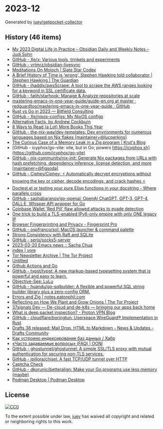 # 2023-12

Generated by [juev/getpocket-collector](https://github.com/juev/getpocket-collector)

## History (46 items)

- [My 2023 Digital Life in Practice – Obsidian Daily and Weekly Notes – Judi Sohn](https://judisohn.com/2023/03/19/my-2023-digital-life-in-practice-obsidian-daily-and-weekly-notes/)
- [GitHub - Xe/x: Various tools, trinkets and experiments](https://github.com/Xe/x)
- [GitHub - vrtmrz/obsidian-livesync](https://github.com/vrtmrz/obsidian-livesync)
- [Meditations On Moloch | Slate Star Codex](https://slatestarcodex.com/2014/07/30/meditations-on-moloch/)
- [A Brief History of Time is ‘wrong’, Stephen Hawking told collaborator | Stephen Hawking | The Guardian](https://www.theguardian.com/science/2023/mar/19/stephen-hawking-told-me-ive-changed-my-mind-my-book-is-wrong)
- [GitHub - jhaddix/awsScrape: A tool to scrape the AWS ranges looking for a keyword in SSL certificate data.](https://github.com/jhaddix/awsScrape)
- [GitHub - fatih/starhook: Manage & Analyze repositories at scale](https://github.com/fatih/starhook)
- [mastering-emacs-in-one-year-guide/guide-en.org at master · redguardtoo/mastering-emacs-in-one-year-guide · GitHub](https://github.com/redguardtoo/mastering-emacs-in-one-year-guide/blob/master/guide-en.org)
- [Rust vs Go in 2023 — Bitfield Consulting](https://bitfieldconsulting.com/golang/rust-vs-go)
- [GitHub - Xe/nixos-configs: My NixOS configs](https://github.com/Xe/nixos-configs)
- [Alternative Facts, by Andrew Cockburn](https://harpers.org/archive/2023/03/alternative-facts-how-the-media-failed-julian-assange/)
- [8 Ways to Read (a Lot) More Books This Year](https://hbr.org/2017/02/8-ways-to-read-a-lot-more-books-this-year)
- [GitHub - the-nix-way/dev-templates: Dev environments for numerous languages based on Nix flakes [maintainer=@lucperkins]](https://github.com/the-nix-way/dev-templates)
- [The Curious Case of a Memory Leak in a Zig program | Krut's Blog](https://iamkroot.github.io/blog/zig-memleak)
- [GitHub - icyphox/go-vite: vite, but in Go; powers https://icyphox.sh](https://github.com/icyphox/go-vite)
- [GitHub - nix-community/nix-init: Generate Nix packages from URLs with hash prefetching, dependency inference, license detection, and more [maintainer=@figsoda]](https://github.com/nix-community/nix-init)
- [GitHub - Ciphey/Ciphey: ⚡ Automatically decrypt encryptions without knowing the key or cipher, decode encodings, and crack hashes ⚡](https://github.com/Ciphey/Ciphey)
- [Doctest.el or testing your pure Elisp functions in your docstring - Where parallels cross](https://ag91.github.io/blog/2023/03/20/doctestel-or-testing-your-pure-elisp-functions-in-your-docstring/)
- [GitHub - sashabaranov/go-openai: OpenAI ChatGPT, GPT-3, GPT-4, DALL·E, Whisper API wrapper for Go](https://github.com/sashabaranov/go-openai)
- [Coinbase Wallet 'Red Pill' flaw allowed attacks to evade detection](https://www.bleepingcomputer.com/news/security/coinbase-wallet-red-pill-flaw-allowed-attacks-to-evade-detection/)
- [One trick to build a TLS-enabled IPv6-only empire with only ONE legacy IP](https://ryan.lahfa.xyz/en/one-trick-to-build-a-tls-enabled-ipv6-only-empire-with-only-one-legacy-ip.html)
- [Browser Fingerprinting and Privacy - Fingerprint Pro](https://fingerprint.com/blog/browser-fingerprinting-privacy/)
- [GitHub - ospfranco/sol: MacOS launcher & command palette](https://github.com/ospfranco/sol)
- [Strong Consistency with Raft and SQLite](https://blog.sqlitecloud.io/strong-consistency-with-raft-and-sqlite)
- [GitHub - serjs/socks5-server](https://github.com/serjs/socks5-server)
- [2023-03-20 Emacs news :: Sacha Chua](https://sachachua.com/blog/2023/03/2023-03-20-emacs-news/)
- [index | vore](https://vore.website)
- [Tor Newsletter Archive | The Tor Project](https://newsletter.torproject.org)
- [Untitled](https://andrew-quinn.me/fzf)
- [Github Actions and Go](https://olegk.dev/github-actions-and-go)
- [GitHub - typst/typst: A new markup-based typesetting system that is powerful and easy to learn.](https://github.com/typst/typst)
- [Objective-See: LuLu](https://objective-see.org/products/lulu.html)
- [GitHub - huandu/go-sqlbuilder: A flexible and powerful SQL string builder library plus a zero-config ORM.](https://github.com/huandu/go-sqlbuilder)
- [Errors and Zig | notes.eatonphil.com](https://notes.eatonphil.com/errors-and-zig.html)
- [Reflecting on How We Plant and Grow Onions | The Tor Project](https://blog.torproject.org/how-we-plant-and-grow-new-onions/)
- [37signals Dev — De-cloud and de-k8s — bringing our apps back home](https://dev.37signals.com/bringing-our-apps-back-home/)
- [What is deep packet inspection? - Proton VPN Blog](https://protonvpn.com/blog/deep-packet-inspection/)
- [GitHub - cloudflare/boringtun: Userspace WireGuard® Implementation in Rust](https://github.com/cloudflare/boringtun)
- [Drafts 38 released: Mail Drop, HTML to Markdown - News & Updates - Drafts Community](https://forums.getdrafts.com/t/drafts-38-released-mail-drop-html-to-markdown/14101)
- [Как устроено индексирование баз данных / Хабр](https://habr.com/ru/companies/ruvds/articles/724066/)
- [«Часто задаваемые вопросы» (FAQ) | OONI](https://ooni.org/ru/support/faq)
- [GitHub - ghostunnel/ghostunnel: A simple SSL/TLS proxy with mutual authentication for securing non-TLS services.](https://github.com/ghostunnel/ghostunnel)
- [GitHub - jpillora/chisel: A fast TCP/UDP tunnel over HTTP](https://github.com/jpillora/chisel)
- [Captcha Check](https://www.dreamwidth.org/captcha)
- [GitHub - dkorunic/betteralign: Make your Go programs use less memory (maybe)](https://github.com/dkorunic/betteralign)
- [Podman Desktop | Podman Desktop](https://podman-desktop.io/downloads)

## License

[![CC0](https://mirrors.creativecommons.org/presskit/buttons/88x31/svg/cc-zero.svg)](https://creativecommons.org/publicdomain/zero/1.0/)

To the extent possible under law, [juev](https://github.com/juev) has waived all copyright and related or neighboring rights to this work.
